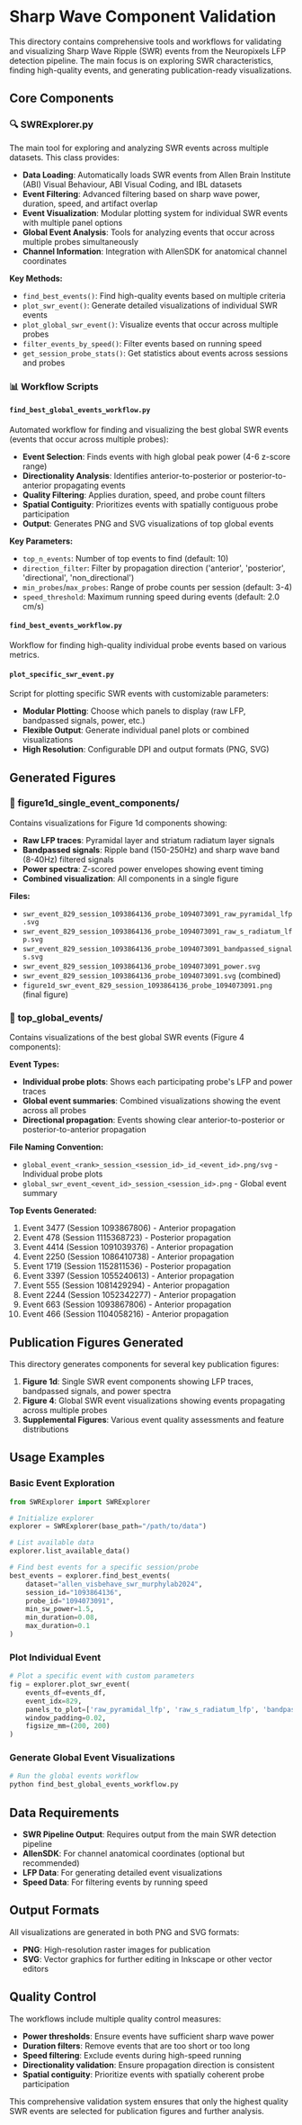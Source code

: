 # Sharp Wave Component Validation

This directory contains comprehensive tools and workflows for validating and visualizing Sharp Wave Ripple (SWR) events from the Neuropixels LFP detection pipeline. The main focus is on exploring SWR characteristics, finding high-quality events, and generating publication-ready visualizations.

## Core Components

### 🔍 **SWRExplorer.py**
The main tool for exploring and analyzing SWR events across multiple datasets. This class provides:

- **Data Loading**: Automatically loads SWR events from Allen Brain Institute (ABI) Visual Behaviour, ABI Visual Coding, and IBL datasets
- **Event Filtering**: Advanced filtering based on sharp wave power, duration, speed, and artifact overlap
- **Event Visualization**: Modular plotting system for individual SWR events with multiple panel options
- **Global Event Analysis**: Tools for analyzing events that occur across multiple probes simultaneously
- **Channel Information**: Integration with AllenSDK for anatomical channel coordinates

**Key Methods:**
- `find_best_events()`: Find high-quality events based on multiple criteria
- `plot_swr_event()`: Generate detailed visualizations of individual SWR events
- `plot_global_swr_event()`: Visualize events that occur across multiple probes
- `filter_events_by_speed()`: Filter events based on running speed
- `get_session_probe_stats()`: Get statistics about events across sessions and probes

### 📊 **Workflow Scripts**

#### `find_best_global_events_workflow.py`
Automated workflow for finding and visualizing the best global SWR events (events that occur across multiple probes):

- **Event Selection**: Finds events with high global peak power (4-6 z-score range)
- **Directionality Analysis**: Identifies anterior-to-posterior or posterior-to-anterior propagating events
- **Quality Filtering**: Applies duration, speed, and probe count filters
- **Spatial Contiguity**: Prioritizes events with spatially contiguous probe participation
- **Output**: Generates PNG and SVG visualizations of top global events

**Key Parameters:**
- `top_n_events`: Number of top events to find (default: 10)
- `direction_filter`: Filter by propagation direction ('anterior', 'posterior', 'directional', 'non_directional')
- `min_probes`/`max_probes`: Range of probe counts per session (default: 3-4)
- `speed_threshold`: Maximum running speed during events (default: 2.0 cm/s)

#### `find_best_events_workflow.py`
Workflow for finding high-quality individual probe events based on various metrics.

#### `plot_specific_swr_event.py`
Script for plotting specific SWR events with customizable parameters:

- **Modular Plotting**: Choose which panels to display (raw LFP, bandpassed signals, power, etc.)
- **Flexible Output**: Generate individual panel plots or combined visualizations
- **High Resolution**: Configurable DPI and output formats (PNG, SVG)

## Generated Figures

### 📁 **figure1d_single_event_components/**
Contains visualizations for Figure 1d components showing:
- **Raw LFP traces**: Pyramidal layer and striatum radiatum layer signals
- **Bandpassed signals**: Ripple band (150-250Hz) and sharp wave band (8-40Hz) filtered signals
- **Power spectra**: Z-scored power envelopes showing event timing
- **Combined visualization**: All components in a single figure

**Files:**
- `swr_event_829_session_1093864136_probe_1094073091_raw_pyramidal_lfp.svg`
- `swr_event_829_session_1093864136_probe_1094073091_raw_s_radiatum_lfp.svg`
- `swr_event_829_session_1093864136_probe_1094073091_bandpassed_signals.svg`
- `swr_event_829_session_1093864136_probe_1094073091_power.svg`
- `swr_event_829_session_1093864136_probe_1094073091.svg` (combined)
- `figure1d_swr_event_829_session_1093864136_probe_1094073091.png` (final figure)

### 📁 **top_global_events/**
Contains visualizations of the best global SWR events (Figure 4 components):

**Event Types:**
- **Individual probe plots**: Shows each participating probe's LFP and power traces
- **Global event summaries**: Combined visualizations showing the event across all probes
- **Directional propagation**: Events showing clear anterior-to-posterior or posterior-to-anterior propagation

**File Naming Convention:**
- `global_event_<rank>_session_<session_id>_id_<event_id>.png/svg` - Individual probe plots
- `global_swr_event_<event_id>_session_<session_id>.png` - Global event summary

**Top Events Generated:**
1. Event 3477 (Session 1093867806) - Anterior propagation
2. Event 478 (Session 1115368723) - Posterior propagation  
3. Event 4414 (Session 1091039376) - Anterior propagation
4. Event 2250 (Session 1086410738) - Anterior propagation
5. Event 1719 (Session 1152811536) - Posterior propagation
6. Event 3397 (Session 1055240613) - Anterior propagation
7. Event 555 (Session 1081429294) - Anterior propagation
8. Event 2244 (Session 1052342277) - Anterior propagation
9. Event 663 (Session 1093867806) - Anterior propagation
10. Event 466 (Session 1104058216) - Anterior propagation

## Publication Figures Generated

This directory generates components for several key publication figures:

1. **Figure 1d**: Single SWR event components showing LFP traces, bandpassed signals, and power spectra
2. **Figure 4**: Global SWR event visualizations showing events propagating across multiple probes
3. **Supplemental Figures**: Various event quality assessments and feature distributions

## Usage Examples

### Basic Event Exploration
```python
from SWRExplorer import SWRExplorer

# Initialize explorer
explorer = SWRExplorer(base_path="/path/to/data")

# List available data
explorer.list_available_data()

# Find best events for a specific session/probe
best_events = explorer.find_best_events(
    dataset="allen_visbehave_swr_murphylab2024",
    session_id="1093864136",
    probe_id="1094073091",
    min_sw_power=1.5,
    min_duration=0.08,
    max_duration=0.1
)
```

### Plot Individual Event
```python
# Plot a specific event with custom parameters
fig = explorer.plot_swr_event(
    events_df=events_df,
    event_idx=829,
    panels_to_plot=['raw_pyramidal_lfp', 'raw_s_radiatum_lfp', 'bandpassed_signals', 'power'],
    window_padding=0.02,
    figsize_mm=(200, 200)
)
```

### Generate Global Event Visualizations
```python
# Run the global events workflow
python find_best_global_events_workflow.py
```

## Data Requirements

- **SWR Pipeline Output**: Requires output from the main SWR detection pipeline
- **AllenSDK**: For channel anatomical coordinates (optional but recommended)
- **LFP Data**: For generating detailed event visualizations
- **Speed Data**: For filtering events by running speed

## Output Formats

All visualizations are generated in both PNG and SVG formats:
- **PNG**: High-resolution raster images for publication
- **SVG**: Vector graphics for further editing in Inkscape or other vector editors

## Quality Control

The workflows include multiple quality control measures:
- **Power thresholds**: Ensure events have sufficient sharp wave power
- **Duration filters**: Remove events that are too short or too long
- **Speed filtering**: Exclude events during high-speed running
- **Directionality validation**: Ensure propagation direction is consistent
- **Spatial contiguity**: Prioritize events with spatially coherent probe participation

This comprehensive validation system ensures that only the highest quality SWR events are selected for publication figures and further analysis. 